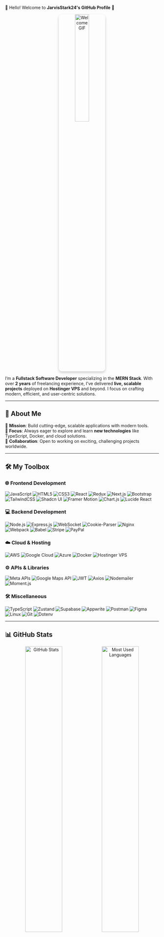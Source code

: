 👋 Hello! Welcome to **JarvisStark24's GitHub Profile** 🚀  

<div align="center">
  <img src="https://media.giphy.com/media/836HiJc7pgzy8iNXCn/giphy.gif" alt="Welcome GIF" width="30%" style="border-radius: 10px; transform: translateZ(20px); box-shadow: 0 4px 8px rgba(0, 0, 0, 0.2);" />
</div>

I’m a **Fullstack Software Developer** specializing in the **MERN Stack**. With over **2 years** of freelancing experience, I’ve delivered **live, scalable projects** deployed on **Hostinger VPS** and beyond. I focus on crafting modern, efficient, and user-centric solutions.  

---

## 🌟 About Me  

🎯 **Mission**: Build cutting-edge, scalable applications with modern tools.  
🌱 **Focus**: Always eager to explore and learn **new technologies** like TypeScript, Docker, and cloud solutions.  
🤝 **Collaboration**: Open to working on exciting, challenging projects worldwide.  

---

## 🛠️ My Toolbox  

### 🌐 Frontend Development  
<div>
  <img src="https://img.shields.io/badge/-JavaScript-F7DF1E?logo=javascript&logoColor=black&style=for-the-badge" alt="JavaScript"/> 
  <img src="https://img.shields.io/badge/-HTML5-E34F26?logo=html5&logoColor=white&style=for-the-badge" alt="HTML5"/> 
  <img src="https://img.shields.io/badge/-CSS3-1572B6?logo=css3&logoColor=white&style=for-the-badge" alt="CSS3"/> 
  <img src="https://img.shields.io/badge/-React-61DAFB?logo=react&logoColor=black&style=for-the-badge" alt="React"/> 
  <img src="https://img.shields.io/badge/-Redux-764ABC?logo=redux&logoColor=white&style=for-the-badge" alt="Redux"/> 
  <img src="https://img.shields.io/badge/-Next.js-000000?logo=next.js&logoColor=white&style=for-the-badge" alt="Next.js"/> 
  <img src="https://img.shields.io/badge/-Bootstrap-7952B3?logo=bootstrap&logoColor=white&style=for-the-badge" alt="Bootstrap"/> 
  <img src="https://img.shields.io/badge/-TailwindCSS-06B6D4?logo=tailwindcss&logoColor=white&style=for-the-badge" alt="TailwindCSS"/> 
  <img src="https://img.shields.io/badge/-ShadcnUI-9A51E0?style=for-the-badge" alt="Shadcn UI"/> 
  <img src="https://img.shields.io/badge/-Framer-0055FF?logo=framer&logoColor=white&style=for-the-badge" alt="Framer Motion"/> 
  <img src="https://img.shields.io/badge/-Chart.js-FF6384?logo=chart.js&logoColor=white&style=for-the-badge" alt="Chart.js"/> 
  <img src="https://img.shields.io/badge/-LucideReact-9A51E0?style=for-the-badge" alt="Lucide React"/>
</div>

### 💻 Backend Development  
<div>
  <img src="https://img.shields.io/badge/-Node.js-339933?logo=node.js&logoColor=white&style=for-the-badge" alt="Node.js"/> 
  <img src="https://img.shields.io/badge/-Express.js-000000?logo=express&logoColor=white&style=for-the-badge" alt="Express.js"/> 
  <img src="https://img.shields.io/badge/-WebSocket-4EA94B?logo=websocket&logoColor=white&style=for-the-badge" alt="WebSocket"/> 
  <img src="https://img.shields.io/badge/-CookieParser-000000?style=for-the-badge" alt="Cookie-Parser"/> 
  <img src="https://img.shields.io/badge/-Nginx-009639?logo=nginx&logoColor=white&style=for-the-badge" alt="Nginx"/> 
  <img src="https://img.shields.io/badge/-Webpack-8DD6F9?logo=webpack&logoColor=black&style=for-the-badge" alt="Webpack"/> 
  <img src="https://img.shields.io/badge/-Babel-F9DC3E?logo=babel&logoColor=black&style=for-the-badge" alt="Babel"/> 
  <img src="https://img.shields.io/badge/-Stripe-008CDD?logo=stripe&logoColor=white&style=for-the-badge" alt="Stripe"/> 
  <img src="https://img.shields.io/badge/-PayPal-00457C?logo=paypal&logoColor=white&style=for-the-badge" alt="PayPal"/> 
</div>

### ☁️ Cloud & Hosting  
<div>
  <img src="https://img.shields.io/badge/-AWS-232F3E?logo=amazon-aws&logoColor=white&style=for-the-badge" alt="AWS"/> 
  <img src="https://img.shields.io/badge/-Google%20Cloud-4285F4?logo=google-cloud&logoColor=white&style=for-the-badge" alt="Google Cloud"/> 
  <img src="https://img.shields.io/badge/-Microsoft%20Azure-0078D4?logo=microsoft-azure&logoColor=white&style=for-the-badge" alt="Azure"/> 
  <img src="https://img.shields.io/badge/-Docker-2496ED?logo=docker&logoColor=white&style=for-the-badge" alt="Docker"/> 
  <img src="https://img.shields.io/badge/-Hostinger%20VPS-FF5722?style=for-the-badge" alt="Hostinger VPS"/>
</div>

### ⚙️ APIs & Libraries  
<div>
  <img src="https://img.shields.io/badge/-Meta%20APIs-4267B2?logo=meta&logoColor=white&style=for-the-badge" alt="Meta APIs"/> 
  <img src="https://img.shields.io/badge/-Google%20Maps%20API-4285F4?logo=google-maps&logoColor=white&style=for-the-badge" alt="Google Maps API"/> 
  <img src="https://img.shields.io/badge/-JWT-000000?logo=json-web-tokens&logoColor=white&style=for-the-badge" alt="JWT"/> 
  <img src="https://img.shields.io/badge/-Axios-5A29E4?logo=axios&logoColor=white&style=for-the-badge" alt="Axios"/> 
  <img src="https://img.shields.io/badge/-Nodemailer-F05032?style=for-the-badge" alt="Nodemailer"/> 
  <img src="https://img.shields.io/badge/-Moment-000000?style=for-the-badge" alt="Moment.js"/> 
</div>

### 🛠 Miscellaneous  
<div>
  <img src="https://img.shields.io/badge/-TypeScript-3178C6?logo=typescript&logoColor=white&style=for-the-badge" alt="TypeScript"/> 
  <img src="https://img.shields.io/badge/-Zustand-FFA500?style=for-the-badge" alt="Zustand"/> 
  <img src="https://img.shields.io/badge/-Supabase-3FCF8E?logo=supabase&logoColor=white&style=for-the-badge" alt="Supabase"/> 
  <img src="https://img.shields.io/badge/-Appwrite-F02D5E?style=for-the-badge" alt="Appwrite"/> 
  <img src="https://img.shields.io/badge/-Postman-FF6C37?logo=postman&logoColor=white&style=for-the-badge" alt="Postman"/> 
  <img src="https://img.shields.io/badge/-Figma-F24E1E?logo=figma&logoColor=white&style=for-the-badge" alt="Figma"/> 
  <img src="https://img.shields.io/badge/-Linux-FCC624?logo=linux&logoColor=black&style=for-the-badge" alt="Linux"/> 
  <img src="https://img.shields.io/badge/-Git-F05032?logo=git&logoColor=white&style=for-the-badge" alt="Git"/> 
  <img src="https://img.shields.io/badge/-Dotenv-E3C29B?style=for-the-badge" alt="Dotenv"/> 
</div>

---

## 📊 GitHub Stats  

<div align="center">
  <img src="https://github-readme-stats.vercel.app/api?username=JarvisStark24&show_icons=true&theme=radical" alt="GitHub Stats" width="49%"/>
  <img src="https://github-readme-stats.vercel.app/api/top-langs/?username=JarvisStark24&layout=compact&theme=radical" alt="Most Used Languages" width="49%"/>
</div>  

<div align="center">
  <img src="https://media.giphy.com/media/xT9IgzoKnwFNmISR8I/giphy.gif" alt="Coding GIF" width="30%" style="border-radius: 10px; transform: translateZ(20px); box-shadow: 0 4px 8px rgba(0, 0, 0, 0.2);" />
</div>


## 📫 Let's Connect  

<div>
  <a href="mailto:codewithjarvis.24@gmail.com">
    <img src="https://img.shields.io/badge/-Email-232F3E?logo=gmail&logoColor=white&style=for-the-badge" alt="Email"/>
  </a>
  <a href="https://www.linkedin.com/in/sandip798/">
    <img src="https://img.shields.io/badge/-LinkedIn-0A66C2?logo=linkedin&logoColor=white&style=for-the-badge" alt="LinkedIn"/>
  </a>
  <a href="https://www.facebook.com/profile.php?id=61555990483036">
    <img src="https://img.shields.io/badge/-Facebook-1877F2?logo=facebook&logoColor=white&style=for-the-badge" alt="Facebook"/>
  </a>
  <a href="https://www.instagram.com/code_with.jarvis/">
    <img src="https://img.shields.io/badge/-Instagram-E4405F?logo=instagram&logoColor=white&style=for-the-badge" alt="Instagram"/>
  </a>
  <a href="https://x.com/home">
    <img src="https://img.shields.io/badge/-1DA1F2?logo=x&logoColor=white&style=for-the-badge" alt="X"/>
  </a>
</div>

<div>
  <a href="https://github.com/JarvisStark24">
    <img src="https://img.shields.io/badge/-GitHub-24292F?logo=github&logoColor=white&style=for-the-badge" alt="GitHub"/>
  </a>
  <h3 class="font-bold text-2xl text-gray-800 my-4">⚙️ My Tech Arsenal & Tools for Success</h3>
  <ul class="space-y-3">
    <li><strong>💻 <span class="font-semibold">OS:</span> Mac OS Sequoia, Windows 11</li>
    <li><strong>🖥️ <span class="font-semibold">Laptop:</span> MacBook Air M3</li>
    <li><strong>🖱️ <span class="font-semibold">PC:</span> AMD Ryzen 5 2400G</li>
    <li><strong>🌐 <span class="font-semibold">Browser:</span> Brave Web Browser</li>
    <li><strong>📝 <span class="font-semibold">Code Editor:</span> VSCode - The Best Editor Out There</li>
  </ul>
  <h3 class="font-bold text-2xl text-gray-800 my-4">🏆 GitHub Achievements</h3>
  <img src="https://github-profile-trophy.vercel.app/?username=JarvisStark24&theme=onedark" alt="GitHub Trophies"/>
</div>




## ✨ Fun Fact  

💡 I love solving complex problems, experimenting with new technologies, and drinking coffee while coding! ☕ 
